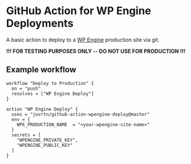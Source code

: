 # GitHub Action for WP Engine Deployments

A basic action to deploy to a [WP Engine](https://wpengine.com) production site via git.

**!!! FOR TESTING PURPOSES ONLY -- DO NOT USE FOR PRODUCTION !!!**

## Example workflow

```
workflow "Deploy to Production" {
  on = "push"
  resolves = ["WP Engine Deploy"]
}

action "WP Engine Deploy" {
  uses = "jovrtn/github-action-wpengine-deploy@master"
  env = {
    WPE_PRODUCTION_NAME  = "<your-wpengine-site-name>"
  }
  secrets = [
    "WPENGINE_PRIVATE_KEY",
    "WPENGINE_PUBLIC_KEY"
  ]
}
```
